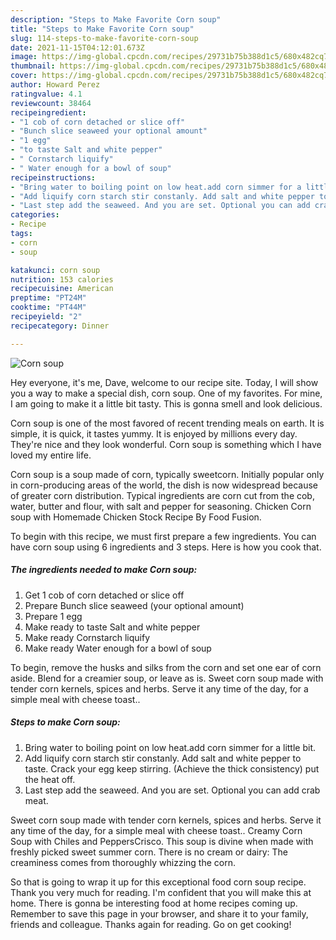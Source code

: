 ```yaml
---
description: "Steps to Make Favorite Corn soup"
title: "Steps to Make Favorite Corn soup"
slug: 114-steps-to-make-favorite-corn-soup
date: 2021-11-15T04:12:01.673Z
image: https://img-global.cpcdn.com/recipes/29731b75b388d1c5/680x482cq70/corn-soup-recipe-main-photo.jpg
thumbnail: https://img-global.cpcdn.com/recipes/29731b75b388d1c5/680x482cq70/corn-soup-recipe-main-photo.jpg
cover: https://img-global.cpcdn.com/recipes/29731b75b388d1c5/680x482cq70/corn-soup-recipe-main-photo.jpg
author: Howard Perez
ratingvalue: 4.1
reviewcount: 38464
recipeingredient:
- "1 cob of corn detached or slice off"
- "Bunch slice seaweed your optional amount"
- "1 egg"
- "to taste Salt and white pepper"
- " Cornstarch liquify"
- " Water enough for a bowl of soup"
recipeinstructions:
- "Bring water to boiling point on low heat.add corn simmer for a little bit."
- "Add liquify corn starch stir constanly. Add salt and white pepper to taste. Crack your egg keep stirring. (Achieve the thick consistency) put the heat off."
- "Last step add the seaweed. And you are set. Optional you can add crab meat."
categories:
- Recipe
tags:
- corn
- soup

katakunci: corn soup 
nutrition: 153 calories
recipecuisine: American
preptime: "PT24M"
cooktime: "PT44M"
recipeyield: "2"
recipecategory: Dinner

---
```



![Corn soup](https://img-global.cpcdn.com/recipes/29731b75b388d1c5/680x482cq70/corn-soup-recipe-main-photo.jpg)

Hey everyone, it's me, Dave, welcome to our recipe site. Today, I will show you a way to make a special dish, corn soup. One of my favorites. For mine, I am going to make it a little bit tasty. This is gonna smell and look delicious.

Corn soup is one of the most favored of recent trending meals on earth. It is simple, it is quick, it tastes yummy. It is enjoyed by millions every day. They're nice and they look wonderful. Corn soup is something which I have loved my entire life.

Corn soup is a soup made of corn, typically sweetcorn. Initially popular only in corn-producing areas of the world, the dish is now widespread because of greater corn distribution. Typical ingredients are corn cut from the cob, water, butter and flour, with salt and pepper for seasoning. Chicken Corn soup with Homemade Chicken Stock Recipe By Food Fusion.


To begin with this recipe, we must first prepare a few ingredients. You can have corn soup using 6 ingredients and 3 steps. Here is how you cook that.

<!--inarticleads1-->

##### The ingredients needed to make Corn soup:

1. Get 1 cob of corn detached or slice off
1. Prepare Bunch slice seaweed (your optional amount)
1. Prepare 1 egg
1. Make ready to taste Salt and white pepper
1. Make ready  Cornstarch liquify
1. Make ready  Water enough for a bowl of soup


To begin, remove the husks and silks from the corn and set one ear of corn aside. Blend for a creamier soup, or leave as is. Sweet corn soup made with tender corn kernels, spices and herbs. Serve it any time of the day, for a simple meal with cheese toast.. 

<!--inarticleads2-->

##### Steps to make Corn soup:

1. Bring water to boiling point on low heat.add corn simmer for a little bit.
1. Add liquify corn starch stir constanly. Add salt and white pepper to taste. Crack your egg keep stirring. (Achieve the thick consistency) put the heat off.
1. Last step add the seaweed. And you are set. Optional you can add crab meat.


Sweet corn soup made with tender corn kernels, spices and herbs. Serve it any time of the day, for a simple meal with cheese toast.. Creamy Corn Soup with Chiles and PeppersCrisco. This soup is divine when made with freshly picked sweet summer corn. There is no cream or dairy: The creaminess comes from thoroughly whizzing the corn. 

So that is going to wrap it up for this exceptional food corn soup recipe. Thank you very much for reading. I'm confident that you will make this at home. There is gonna be interesting food at home recipes coming up. Remember to save this page in your browser, and share it to your family, friends and colleague. Thanks again for reading. Go on get cooking!
